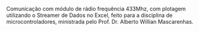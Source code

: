 Comunicação com módulo de rádio frequência 433Mhz, com plotagem utilizando o Streamer de Dados no Excel, feito para a disciplina de microcontroladores, ministrada pelo Prof. Dr. Alberto Willian Mascarenhas.
